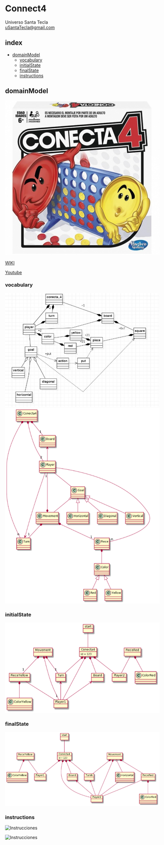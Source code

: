 # Connect4
Universo Santa Tecla  
[uSantaTecla@gmail.com](mailto:uSantaTecla@gmail.com)  

## index

* [domainModel](#domainModel)  
    * [vocabulary](#vocabulary)  
    * [initialState](#initialState)  
    * [finalState](#finalState)
    * [instructions](#instructions)  

## domainModel  

![connect4](./docs/images/conecta4.jpg)  

[WIKI](https://es.wikipedia.org/wiki/Conecta_4)

[Youtube](https://www.youtube.com/watch?v=JBSbiilzg9U)
### vocabulary

![Vocabulario Eva](./docs/images/conect_4.jpg)  
![Vocabulario Fer](./docs/images/Conecta4correccion.png)  
### initialState  
  
![Estado_inicial](./docs/images/EstadoInicial.png)  
  
### finalState 

![Estado_final](./docs/images/estadoFinal.png)  
  
### instructions  
  
![Instrucciones]()  
  
![Instrucciones]()  
  
 
